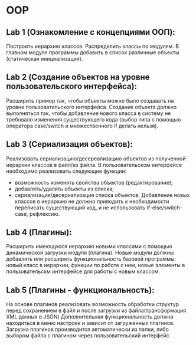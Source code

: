 # OOP
## Lab 1 (Ознакомление с концепциями ООП):
Построить иерархию классов. Распределить классы по модулям. В главном модуле программы добавить в список различные объекты (статическая инициализация).

## Lab 2 (Создание объектов на уровне пользовательского интерфейса):
Расширить пример так, чтобы объекты можно было создавать на уровне пользовательского интерфейса. Создание объекта должно выполняться так, чтобы добавление нового класса в систему не требовало изменения существующего кода (выбор типа с помощью оператора case/switch и множественного if делать нельзя).

## Lab 3 (Сериализация объектов):
Реализовать сериализацию/десереализацию объектов из полученной иерархии классов в файл/из файла. 
В пользовательском интерфейсе необходимо реализовать следующие функции:
+ возможность изменять свойства объектов (редактирование);
+ добавлять/удалять объекты из списка;
+ сериализация/десериализация списка объектов.
Добавление новых классов в иерархию не должно приводить к необходимости переписать существующий код, и не использовать if-else/switch-case, рефлексию.

## Lab 4 (Плагины):
Расширить имеющуюся иерархию новыми классами с помощью динамической загрузки модуля (плагина). Новые модули должны добавлять или расширять функциональность базовой программы: новый класс в иерархии, функции по работе с ним, новые элементы в пользовательскм интерфейсе для работы с новым классом.

## Lab 5 (Плагины - функциональность):
На основе плагинов реализовать возможность обработки структур перед сохранением в файл и после загрузки из файла(трансформация XML данных в JSON) Дополнительная функциональность должна находиться в меню настроек и зависит от загруженных плагинов. Загрузка плагинов производится автоматически из папки, либо выбором файла с плагином через пользовательский интерфейс.